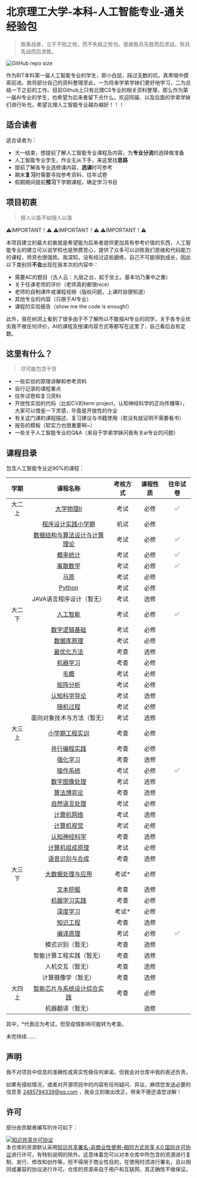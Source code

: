 # 北京理工大学-本科-人工智能专业-通关经验包

> 故善战者，立于不败之地，而不失敌之败也。是故胜兵先胜而后求战，败兵先战而后求胜。

<!-- ![GitHub stars](https://img.shields.io/github/stars/Robin-WZQ/BIT-AI-personal-review.svg?style=social)-->
![GitHub repo size](https://img.shields.io/github/repo-size/Robin-WZQ/BIT-AI-personal-review.svg?style=social)


作为BIT本科第一届人工智能专业的学生，即小白鼠，踩过无数的坑，真黑暗中摸索前进。故将部分自己的资料整理至此，一为将来学弟学妹们更好地学习，二为总结一下之前的工作。目前Github上只有北理CS专业的相关资料整理，那么作为第一届AI专业的学生，也希望为后来者留下点什么。欢迎同届、以及后面的学弟学妹们进行补充。希望北理人工智能专业越办越好！！！

## 适合读者

适合读者为：

- 大一结束，想提前了解人工智能专业课程及内容，为**专业分流**的选择做准备
- 人工智能专业学生，作业无从下手，来这里找**思路**
- 提前了解各专业选修课内容，**选课**时可参考
- 期末**复习**时需要寻找参考资料、往年试卷
- 假期期间提前**预习**下学期课程，确定学习书目

## 项目初衷

> 授人以鱼不如授人以渔

⚠️IMPORTANT！⚠️   ⚠️IMPORTANT！⚠️   ⚠️IMPORTANT！⚠️

本项目建立的最大初衷就是希望能为后来者提供更加具有参考价值的东西，人工智能专业的建立可以说学校也是煞费苦心，提供了众多可以训练我们思维和代码能力的课程，师资也很强势。我深知，没有经过这些磨练，自己不可能得到成长，因此以下类别将**不会**出现在我本次的内容中：

- 需要AC的题目（古人云：九层之台，起于垒土。基本功乃重中之重）
- 关于任课老师的评价（老师真的都很nice）
- 老师的自制课件或课程视频（版权问题，上课时自便知道）
- 其他专业的内容（只限于AI专业）
- 课程的实验报告（show me the code is enough!）

此外，我在树洞上看到了很多由于不了解所以不敢报AI专业的同学，关于各专业优劣我不做任何评价，AI的课程及授课内容方式等都写在这里了，自己看后自有定数。

## 这里有什么？
> 尽可能包含干货

- 一些实验的原理讲解和参考资料
- 自行记录的课程重点
- 往年试卷和复习资料
- 开放性实验的代码（比如CV的term project，认知神经科学的正向传播等），大家可以借鉴一下灵感，毕竟是开放性的作业
- 有关这门课的课程描述、复习建议与书籍使用（若没有就证明不需要看书）
- 报告的模板（软实力也很重要啊~）
- 一些关于人工智能专业的Q&A（来自于学弟学妹问我有关ai专业的问题）
<!-- - 关于在人工智能专业这两年的一些个人感悟 -->

## 课程目录

包含人工智能专业近90%的课程：

|  学期  |                           课程名称                           | 考核方式 | 课程性质 | 往年试卷 |
| :----: | :----------------------------------------------------------: | :------: | :------: | :--: |
| 大二上 | [大学物理II](https://github.com/Robin-WZQ/BIT-AI-Review/tree/main/大二上/大学物理II) |   考试   |   必修   |  ✅   |
|        | [程序设计实践小学期](https://github.com/Robin-WZQ/BIT-AI-Review/tree/main/大二上/小学期)|   机试   |   必修 |   |
|        | [数据结构与算法设计与计算理论](https://github.com/Robin-WZQ/BIT-AI-Review/tree/main/大二上/数据结构与算法设计与计算理论) |   考试   |   必修   |  ✅   |
|        | [概率统计](https://github.com/Robin-WZQ/BIT-AI-Review/tree/main/大二上/概率统计) |   考试   |   必修   |  ✅   |
|        | [离散数学](https://github.com/Robin-WZQ/BIT-AI-Review/tree/main/大二上/离散数学) |   考试   |   必修   |  ✅   |
|        | [马原](https://github.com/Robin-WZQ/BIT-AI-Review/tree/main/大二上/马原) |   考试   |   必修   |      |
|        | [Python](https://github.com/Robin-WZQ/BIT-AI-Review/tree/main/大二上/Python) |   考试   |   必修   |      |
|        |                   JAVA语言程序设计（暂无）                   |   考试   |   选修   |      |
| 大二下 | [人工智能](https://github.com/Robin-WZQ/BIT-AI-Review/tree/main/大二下/人工智能) |   考试   |   必修   |  ✅   |
|        | [数字逻辑基础](https://github.com/Robin-WZQ/BIT-AI-Review/tree/main/大二下/数字逻辑基础) |   考试   |   必修   |      |
|        | [数据库原理](https://github.com/Robin-WZQ/BIT-AI-Review/tree/main/大二下/数据库原理) |   考试   |   必修   |      |
|        | [最优化方法](https://github.com/Robin-WZQ/BIT-AI-Review/tree/main/大二下/最优化方法) |   考查   |   选修   |      |
|        | [机器学习](https://github.com/Robin-WZQ/BIT-AI-Review/tree/main/大二下/机器学习) |   考查   |   必修   |      |
|        | [毛概](https://github.com/Robin-WZQ/BIT-AI-Review/tree/main/大二下/毛概) |   考试   |   必修   |      |
|        | [矩阵分析](https://github.com/Robin-WZQ/BIT-AI-Review/tree/main/大二下/矩阵分析) |   考试   |   必修   |      |
|        | [认知科学导论](https://github.com/Robin-WZQ/BIT-AI-Review/tree/main/大二下/认知科学导论) |   考试   |   选修   |      |
|        | [随机过程](https://github.com/Robin-WZQ/BIT-AI-Review/tree/main/大二下/随机过程) |   考试   |   必修   |      |
|        |                  面向对象技术与方法（暂无）                  |   考试   |   选修   |      |
| 大三上 | [小学期工程实训](https://github.com/Robin-WZQ/BIT-AI-Review/tree/main/大三上/小学期工程实训) |   考查   |   必修   |      |
|        | [并行编程实践](https://github.com/Robin-WZQ/BIT-AI-Review/tree/main/大三上/并行编程实践) |   考查   |   必修   |      |
|        | [强化学习](https://github.com/Robin-WZQ/BIT-AI-Review/tree/main/大三上/强化学习) |   考查   |   选修   |      |
|        | [操作系统](https://github.com/Robin-WZQ/BIT-AI-Review/tree/main/大三上/操作系统) |   考试   |   必修   |  ✅   |
|        | [数字图像处理](https://github.com/Robin-WZQ/BIT-AI-Review/tree/main/大三上/数字图像处理) |   考试   |   选修   |      |
|        | [算法博弈论](https://github.com/Robin-WZQ/BIT-AI-Review/tree/main/大三上/算法博弈论) |   考查   |   选修   |      |
|        | [自然语言处理](https://github.com/Robin-WZQ/BIT-AI-Review/tree/main/大三上/自然语言处理) |   考试   |   必修   |      |
|        | [计算机网络](https://github.com/Robin-WZQ/BIT-AI-Review/tree/main/大三上/计算机网络) |   考试   |   选修   |      |
|        | [计算机视觉](https://github.com/Robin-WZQ/BIT-AI-Review/tree/main/大三上/计算机视觉) |   考试   |   必修   |     |
|        | [认知神经科学](https://github.com/Robin-WZQ/BIT-AI-Review/tree/main/大三上/认知神经科学) |   考查   |   选修   |      |
|        | [计算机组成原理](https://github.com/Robin-WZQ/BIT-AI-Review/tree/main/大三上/计算机组成原理)|   考试   |   必修   |      |
|        | [语音识别与合成](https://github.com/Robin-WZQ/BIT-AI-Review/tree/main/大三上/语音识别与合成)|   考查   |   选修   |      |
| 大三下 | [大数据处理与应用](https://github.com/Robin-WZQ/BIT-AI-Review/tree/main/大三下/大数据处理与应用) |  考试*   |   必修   |      |
|        | [文本挖掘](https://github.com/Robin-WZQ/BIT-AI-Review/tree/main/大三下/文本挖掘) |   考查   |   选修   |      |
|        | [机器学习实践](https://github.com/Robin-WZQ/BIT-AI-Review/tree/main/大三下/机器学习实践) |   考查   |   必修   |      |
|        | [深度学习](https://github.com/Robin-WZQ/BIT-AI-Review/tree/main/大三下/深度学习) |  考试*   |   必修   |      |
|        | [知识工程](https://github.com/Robin-WZQ/BIT-AI-Review/tree/main/大三下/知识工程) |   考查   |   选修   |      |
|        | [编译原理](https://github.com/Robin-WZQ/BIT-AI-Review/tree/main/大三下/编译原理) |   考试   |   必修   |  ✅   |
|        |                       模式识别（暂无）                       |   考查   |   选修   |      |
|        |                   智能计算工程实践（暂无）                   |   考查   |   选修   |      |
|        |                       人机交互（暂无）                       |   考查   |   选修   |      |
|        |                      计算摄像学（暂无）                      |   考查   |   选修   |      |
| 大四上 | [智能芯片与系统设计综合实践](https://github.com/Robin-WZQ/BIT-AI-Review/tree/main/大四上/智能芯片与系统设计综合实践) |  考查  |  必修  |    |
|        |                       机器翻译（暂无）                        |          |   选修   |      |

其中，*代表应为考试，但受疫情影响可能转为考查。
 
未完待续……

## 声明
我不对项目中信息的准确性或真实性做任何承诺，但我会对仓库中我的表述负责。

如果有侵权情况，或者对开源项目中的内容有任何疑问、异议，麻烦您发送必要的信息至 2485794339@qq.com ，我会立刻做出改正，带来不便还请您谅解！

## 许可
部分由贡献者编写的许可如下：

<a rel="license" href="http://creativecommons.org/licenses/by-nc-sa/4.0/"><img alt="知识共享许可协议" style="border-width:0" src="https://i.creativecommons.org/l/by-nc-sa/4.0/88x31.png" /></a><br />本仓库的资源默认采用<a rel="license" href="http://creativecommons.org/licenses/by-nc-sa/4.0/deed.zh">知识共享署名-非商业性使用-相同方式共享 4.0 国际许可协议</a>进行许可，有特别说明的除外。这意味着您可以对本仓库中所包含的资源进行复制、发行、修改和创作等，但不得用于商业性目的，在使用时须进行署名，且以相同或兼容的协议进行许可。仓库的资源来自于用户和互联网，其正确性不做保证。


